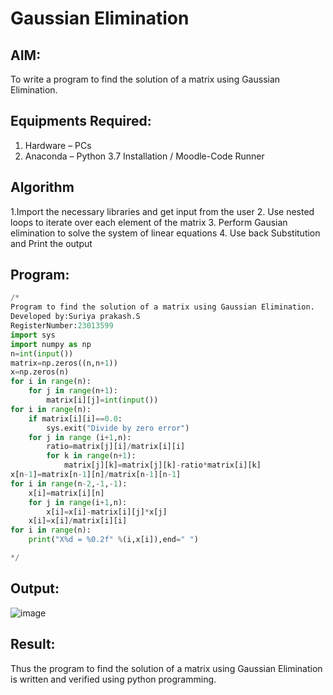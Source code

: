 # Gaussian Elimination

## AIM:
To write a program to find the solution of a matrix using Gaussian Elimination.

## Equipments Required:
1. Hardware – PCs
2. Anaconda – Python 3.7 Installation / Moodle-Code Runner

## Algorithm
1.Import the necessary libraries and get input from the user
2. Use nested loops to iterate over each element of the matrix
3. Perform Gausian elimination to solve the system of linear equations
4. Use back Substitution and Print the output

## Program:
```python
/*
Program to find the solution of a matrix using Gaussian Elimination.
Developed by:Suriya prakash.S 
RegisterNumber:23013599
import sys
import numpy as np
n=int(input())
matrix=np.zeros((n,n+1))
x=np.zeros(n)
for i in range(n):
    for j in range(n+1):
        matrix[i][j]=int(input())
for i in range(n):
    if matrix[i][i]==0.0:
        sys.exit("Divide by zero error")
    for j in range (i+1,n):
        ratio=matrix[j][i]/matrix[i][i]
        for k in range(n+1):
            matrix[j][k]=matrix[j][k]-ratio*matrix[i][k]
x[n-1]=matrix[n-1][n]/matrix[n-1][n-1]
for i in range(n-2,-1,-1):
    x[i]=matrix[i][n]
    for j in range(i+1,n):
        x[i]=x[i]-matrix[i][j]*x[j]
    x[i]=x[i]/matrix[i][i]
for i in range(n):
    print("X%d = %0.2f" %(i,x[i]),end=" ")

*/
```

## Output:
![image](https://github.com/arulsuriyalokeshy/Gaussian/assets/149130151/56c91182-7c94-49cc-ac3b-757170b0c64b)


## Result:
Thus the program to find the solution of a matrix using Gaussian Elimination is written and verified using python programming.

